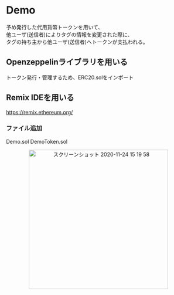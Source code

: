 # Demo

予め発行した代用貨幣トークンを用いて、</br>
他ユーザ(送信者)によりタグの情報を変更された際に、</br>
タグの持ち主から他ユーザ(送信者)へトークンが支払われる。

## Openzeppelinライブラリを用いる
トークン発行・管理するため、ERC20.solをインポート

## Remix IDEを用いる
https://remix.ethereum.org/

### ファイル追加
Demo.sol
DemoToken.sol






<div align="center">
<img width="380" alt="スクリーンショット 2020-11-24 15 19 58" src="https://user-images.githubusercontent.com/26053360/100056319-d500ad80-2e68-11eb-9fb5-5952646a840b.png"> 
</div>
